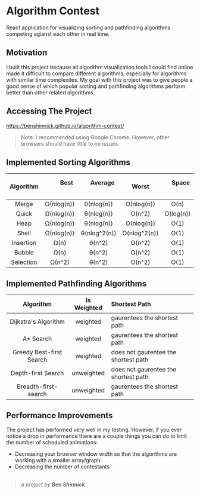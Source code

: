 # Algorithm Contest
React application for visualizing sorting and pathfinding algorithms competing agianst each other in real time.

## Motivation
I built this project because all algorithm visualization tools I could find online made it difficult to compare different algorithms, especially for algorithms with similar time complexites. My goal with this project was to give people a good sense of which popular sorting and pathfinding algorithms perform better than other related algorithms.

## Accessing The Project
https://benshinnick.github.io/algorithm-contest/
> Note: I recommended using Google Chrome. However, other browsers should have little to no issues.

## Implemented Sorting Algorithms
<!-- | Algorithm | Best | Average | Worst | Space | -->
| &emsp; Algorithm &emsp; | &emsp;&emsp; Best &emsp;&emsp; | &emsp; Average &emsp; | &ensp; Worst &ensp; | &ensp;&nbsp; Space &nbsp;&ensp; |
| :---: | :---: | :---: | :---:| :---: |
| Merge | Ω(nlog(n)) | θ(nlog(n)) |	O(nlog(n)) | O(n) |
| Quick | Ω(nlog(n))	| θ(nlog(n)) |	O(n^2) | O(log(n)) |
| Heap | Ω(nlog(n)) | θ(nlog(n)) | O(nlog(n)) | O(1) |
| Shell | Ω(nlog(n)) | θ(nlog^2(n)) | O(nlog^2(n)) | O(1) |
| Insertion | Ω(n) |θ(n^2) |O(n^2) | O(1) |
| Bubble | Ω(n) |	θ(n^2) | O(n^2) | O(1) |
| Selection | Ω(n^2) | θ(n^2) | O(n^2) | O(1) |

## Implemented Pathfinding Algorithms
| Algorithm | Is Weighted | Shortest Path |
| :---: | :---: | :--- |
| Dijkstra's Algorithm | weighted | gaurentees the shortest path&nbsp; |
| A* Search | weighted | gaurentees the shortest path&nbsp; |
| Greedy Best-first Search | weighted | does not gaurentee the shortest path&nbsp; |
| Depth-first Search | unweighted | does not gaurentee the shortest path&nbsp; |
| Breadth-first-search | unweighted | gaurentees the shortest path&nbsp; |

## Performance Improvements
The project has performed very well in my testing. However, if you ever notice a drop in performance there are a couple things you can do to limit the number of scheduled animations:
- Decreasing your browser window width so that the algorithms are working with a smaller array/graph
- Decreasing the number of contestants<br></br>
<!-- - Removing the most inefficient sorting algorithms like bubble sort from the sorting contest -->

<!-- ## Quick Note On Algorithm Implementations -->

<!-- Not all algorithm implementations are fully optimized. For example, insertion sort swaps elements to insert a value into its correct index instead of shifting and then inserting the value. I tried to maximize efficiency wherever posssible, but I also tried to implement the most visually responsive approach for each algorithm. -->


> _a project by **Ben Shinnick**_

